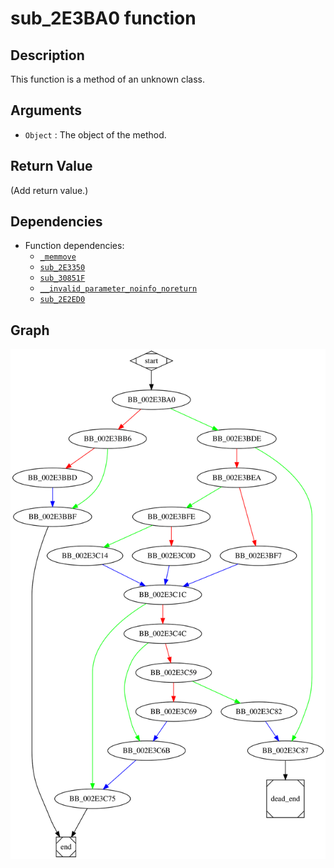 # sub_2E3BA0 function

## Description

This function is a method of an unknown class.

## Arguments

* `Object` : The object of the method.

## Return Value

(Add return value.)

## Dependencies

* Function dependencies:
  * [`_memmove`](_memmove.md)
  * [`sub_2E3350`](sub_2E3350.md)
  * [`sub_30851F`](sub_30851F.md)
  * [`__invalid_parameter_noinfo_noreturn`](__invalid_parameter_noinfo_noreturn.md)
  * [`sub_2E2ED0`](sub_2E2ED0.md)

## Graph

![sub_2E3BA0 Graph](../svg/sub_2E3BA0.svg "sub_2E3BA0 Graph")

